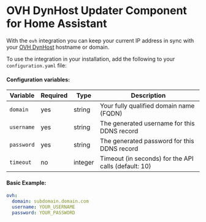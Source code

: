 # OVH DynHost Updater Component for Home Assistant

With the `ovh` integration you can keep your current IP address in sync with your [OVH DynHost](https://docs.ovh.com/ie/en/domains/hosting_dynhost/)  hostname or domain.  

To use the integration in your installation, add the following to your `configuration.yaml` file:

#### Configuration variables:
| Variable |  Required  |  Type  | Description |
| -------- | ---------- | ----------- | ----------- |
| `domain` | yes | string |  Your fully qualified domain name (FQDN) |
| `username` | yes | string | The generated username for this DDNS record |
| `password` | yes | string | The generated password for this DDNS record |
| `timeout` | no | integer | Timeout (in seconds) for the API calls (default: 10) |
#### Basic Example:

```yaml
ovh:
  domain: subdomain.domain.com
  username: YOUR_USERNAME
  password: YOUR_PASSWORD
```